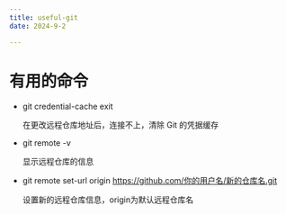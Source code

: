 ```yaml
---
title: useful-git
date: 2024-9-2

---
```


# 有用的命令



- git credential-cache exit 

  在更改远程仓库地址后，连接不上，清除 Git 的凭据缓存

- git remote -v

  显示远程仓库的信息

- git remote set-url origin https://github.com/你的用户名/新的仓库名.git

  设置新的远程仓库信息，origin为默认远程仓库名

